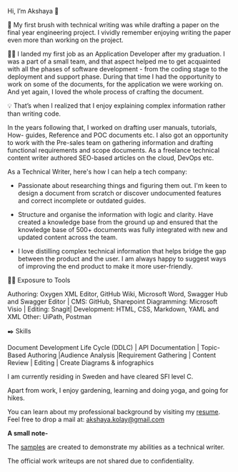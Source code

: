  Hi, I’m Akshaya :wave:

 :seedling: My first brush with technical writing was while drafting a paper on the final year engineering project.
 I vividly remember enjoying writing the paper even more than working on the project.

:woman_technologist: I landed my first job as an Application Developer after my graduation.
I was a part of a small team, and that aspect helped me to get acquainted with all the phases of software development - from the coding stage to the deployment and support phase.
During that time I had the opportunity to work on some of the documents, for the application we were working on.
And yet again, I loved the whole process of crafting the document.

:bulb: That’s when I realized that I enjoy explaining complex information rather than writing code.

In the years following that, I worked on drafting user manuals, tutorials, How- guides, Reference and POC documents etc. I also got an opportunity to work with the Pre-sales team on gathering information and drafting functional requirements and scope documents. As a freelance technical content writer authored SEO-based articles on the cloud, DevOps etc.

 As a Technical Writer, here's how I can help a tech company:

- Passionate about researching things and figuring them out. I'm keen to design a document from scratch or discover undocumented features and correct incomplete or outdated guides.

- Structure and organise the information with logic and clarity. Have created a knowledge base from the ground up and ensured that the knowledge base of 500+ documents was fully integrated with new and updated content across the team.

- I love distilling complex technical information that helps bridge the gap between the product and the user. I am always happy to suggest ways of improving the end product to make it more user-friendly. 

:mechanic: Exposure to Tools

Authoring: Oxygen XML Editor, GitHub Wiki, Microsoft Word, Swagger Hub and Swagger Editor | CMS: GitHub, Sharepoint
Diagramming: Microsoft Visio | Editing: Snagit| Development: HTML, CSS, Markdown, YAML and XML
Other: UiPath, Postman

:black_nib: Skills

Document Development Life Cycle (DDLC) | API Documentation | Topic-Based Authoring |Audience Analysis |Requirement Gathering | Content Review | Editing | Create Diagrams & infographics

I am currently residing in Sweden and have cleared SFI level C. 

Apart from work, I enjoy gardening, learning and doing yoga, and going for hikes.

You can learn about my professional background by visiting my [resume](https://github.com/akshayakolay/Resume/blob/main/Akshaya%20Kolay_Technical%20Writer_Resume.pdf). Feel free to drop a mail at: akshaya.kolay@gmail.com

**A small note-**

The [samples](https://github.com/akshayakolay/Portfolio) are created to demonstrate my abilities as a technical writer. 

The official work writeups are not shared due to confidentiality.








<!---
akshayakolay/akshayakolay is a ✨ special ✨ repository because its `README.md` (this file) appears on your GitHub profile.
You can click the Preview link to take a look at your changes.
--->

